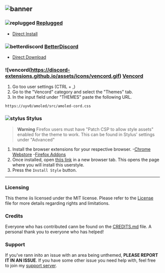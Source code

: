 ![banner](https://discord-extensions.github.io/assets/banners/amoled-cord.png)
---
### ![replugged](https://discord-extensions.github.io/assets/icons/replugged.png) **[Replugged](https://replugged.dev)**
- [Direct Install](https://replugged.dev/install?identifier=dev.LuckFire.AMOLEDCord)

### ![betterdiscord](https://discord-extensions.github.io/assets/icons/betterdiscord.png) **[BetterDiscord](https://betterdiscord.app)**
- [Direct Download](https://betterdiscord.app/Download?id=144)

### ![vencord(https://discord-extensions.github.io/assets/icons/vencord.gif) **[Vencord](https://github.com/Vendicated/Vencord)**
1. Go too user settings (CTRL + ,)
2. Go to the "Vencord" category and select the "Themes" tab.
3. In the input field under "THEMES" paste the following URL.
```
https://uyv0/amoled/src/amoled-cord.css
```

### ![stylus](https://discord-extensions.github.io/assets/icons/stylus.png) **Stylus**
> **Warning**
> Firefox users must have "Patch CSP to allow style assets" enabled for the theme to work. This can be found in Stylus' settings under "Advanced"
1. Install the browser extensions for your respective browser.
   -[Chrome Webstore](https://chrome.google.com/webstore/detail/stylus/clngdbkpkpeebahjckkjfobafhncgmne)
   -[Firefox Addons](https://addons.mozilla.org/en-US/firefox/addon/styl-us)
2. Once installed, open [thiis link](https://github.com/discord-extensions/amoled-cord/blob/main/clients/amoled-cord.user.css) in a new browser tab. This opens the page where you will install this userstyle.
3. Press the `Install Style` button.
---
### Licensing
This theme iis licensed under the MIT license. Please refer to the [License](./LICENSE) file for more details regarding rights and limitations.

### Credits
Everyone who has contributed cann be found on the [CREDITS.md](./CREDITS.md) file. A personal thank you to everyone who has helped!

### Support
If you've rann inito an issue with an area being unthemed, **PLEASE REPORT IT IN AN ISSUE**. If you have some other issue you need help with, feel free to join my [support server](https://discord.com/invite/vYdXbEzqDsx).
